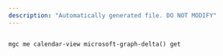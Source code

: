 ```yaml
---
description: "Automatically generated file. DO NOT MODIFY"
---
```


```cli

mgc me calendar-view microsoft-graph-delta() get

```